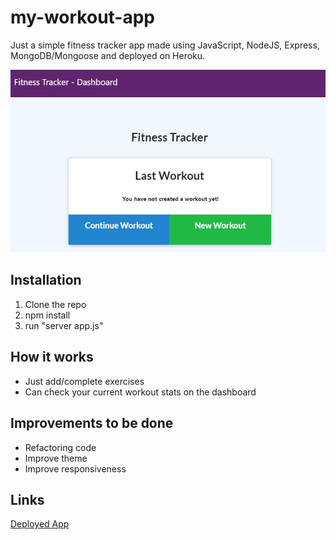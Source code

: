 # my-workout-app
Just a simple fitness tracker app made using JavaScript, NodeJS, Express, MongoDB/Mongoose and deployed on Heroku.

![SS](https://github.com/randze/my-workout-app/blob/master/img/app.jpg)

## Installation
1. Clone the repo
2. npm install
4. run "server app.js"

## How it works
- Just add/complete exercises
- Can check your current workout stats on the dashboard

## Improvements to be done
- Refactoring code
- Improve theme
- Improve responsiveness

## Links
[Deployed App]()